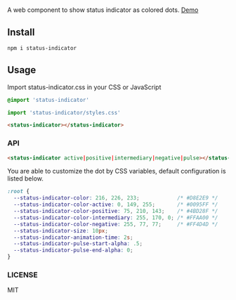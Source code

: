 # <status-indicator/>

A web component to show status indicator as colored dots. [Demo](https://2z6nk70qx0.codesandbox.io/)

## Install

```bash
npm i status-indicator
```

## Usage

Import status-indicator.css in your CSS or JavaScript

```css
@import 'status-indicator'
```

```javascript
import 'status-indicator/styles.css'
```

```html
<status-indicator></status-indicator>
```

### API

```html
<status-indicator active|positive|intermediary|negative|pulse></status-indicator>
```

You are able to customize the dot by CSS variables, default configuration is listed below.

```css
:root {
  --status-indicator-color: 216, 226, 233;            /* #D8E2E9 */
  --status-indicator-color-active: 0, 149, 255;       /* #0095FF */
  --status-indicator-color-positive: 75, 210, 143;    /* #4BD28F */
  --status-indicator-color-intermediary: 255, 170, 0; /* #FFAA00 */
  --status-indicator-color-negative: 255, 77, 77;     /* #FF4D4D */
  --status-indicator-size: 10px;
  --status-indicator-animation-time: 2s;
  --status-indicator-pulse-start-alpha: .5;
  --status-indicator-pulse-end-alpha: 0;
}
```

### LICENSE

MIT